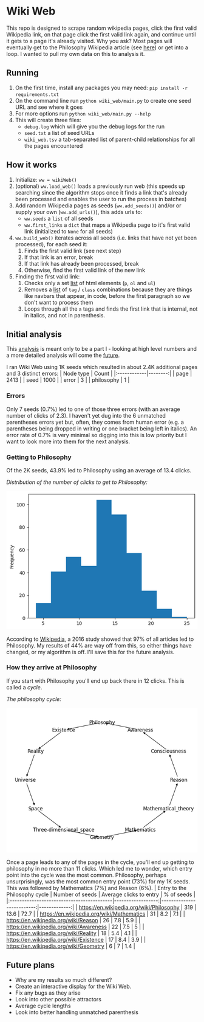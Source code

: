 # Wiki Web

This repo is designed to scrape random wikipedia pages,
click the first valid Wikipedia link,
on that page click the first valid link again,
and continue until it gets to a page it's already visited.
Why you ask?
Most pages will eventually get to the Philosophy Wikipedia article
(see [here](https://en.wikipedia.org/wiki/Wikipedia:Getting_to_Philosophy))
or get into a loop.
I wanted to pull my own data on this to analysis it.

## Running
1. On the first time, install any packages you may need: `pip install -r requirements.txt`
1. On the command line run `python wiki_web/main.py` to create one seed URL and see where it goes
1. For more options run `python wiki_web/main.py --help`
1. This will create three files:
    - `debug.log` which will give you the debug logs for the run
    - `seed.txt` a list of seed URLs
    - `wiki_web.tsv` a tab-separated list of parent-child relationships for all the pages encountered

## How it works
1. Initialize: `ww = wikiWeb()`
1. (optional) `ww.load_web()` loads a previously run web
(this speeds up searching since the algorithm stops once it finds a link that's already been processed
and enables the user to run the process in batches)
1. Add random Wikipedia pages as seeds (`ww.add_seeds()`) and/or or supply your own (`ww.add_urls()`), this adds urls to:
    - `ww.seeds` a `list` of all seeds
    - `ww.first_links` a `dict` that maps a Wikipedia page to it's first valid link (initialized to `None` for all seeds)
1. `ww.build_web()` iterates across all seeds (i.e. links that have not yet been processed), for each seed it:
    1. Finds the first valid link (see next step)
    2. If that link is an error, break
    3. If that link has already been processed, break
    4. Otherwise, find the first valid link of the new link
1. Finding the first valid link:
    1. Checks only a set
       [list]([url](https://github.com/bcorwin/wiki_web/blob/3ba17a04678d99dfd5f364f19541e4b2109c78a9/wiki_web/wiki_page.py#L97))
       of html elements (`p`, `ol` and `ul`)
    1. Removes a [list]([url](https://github.com/bcorwin/wiki_web/blob/3ba17a04678d99dfd5f364f19541e4b2109c78a9/wiki_web/wiki_page.py#L102))
        of `tag` / `class` combinations because they are things like navbars that appear, in code,
        before the first paragraph so we don't want to process them
    1. Loops through all the `a` tags and finds the first link that is internal, not in italics, and not in parenthesis. 

## Initial analysis
This [analysis](analysis\analysis.ipynb) is meant only to be a part I -
looking at high level numbers and a more detailed analysis will
come the [future](#future-plans).

I ran Wiki Web using 1K seeds
which resulted in about 2.4K additional pages and 3 distinct errors:
| Node type   |   Count |
|:------------|--------:|
| page        |    2413 |
| seed        |    1000 |
| error       |       3 |
| philosophy  |       1 |

### Errors
Only 7 seeds (0.7%) led to one of those three errors
(with an average number of clicks of 2.3).
I haven't yet dug into the 6 unmatched parentheses errors yet but, often,
they comes from human error
(e.g. a parentheses being dropped in writing or
one bracket being left in italics).
An error rate of 0.7% is very minimal so digging into this is low priority
but I want to look more into them for the next analysis.

### Getting to Philosophy
Of the 2K seeds, 43.9% led to Philosophy using an average of 13.4 clicks.

*Distribution of the number of clicks to get to Philosophy:*

![Distribution of the number of clicks to get to Philosophy](https://github.com/bcorwin/wiki_web/blob/main/analysis/click_distro.png?raw=true)

According to
[Wikipedia](https://en.wikipedia.org/wiki/Wikipedia:Getting_to_Philosophy),
a 2016 study showed that 97% of all articles led to Philosophy.
My results of 44% are way off from this,
so either things have changed,
or my algorithm is off.
I'll save this for the future analysis.

### How they arrive at Philosophy
If you start with Philosophy
you'll end up back there in 12 clicks.
This is called a *cycle*.

*The philosophy cycle:*

![The philosophy cycle](https://github.com/bcorwin/wiki_web/blob/main/analysis/philosophy_cycle.png?raw=true)

Once a page leads to any of the pages in the cycle,
you'll end up getting to philosophy in no more than 11 clicks.
Which led me to wonder,
which entry point into the cycle was the most common.
Philosophy, perhaps unsurprisingly, was the most common entry point (73%)
for my 1K seeds. This was followed by Mathematics (7%) and Reason (6%).
| Entry to the Philosophy cycle             |   Number of seeds |   Average clicks to entry |   % of seeds |
|:------------------------------------------|------------------:|--------------------------:|-------------:|
| https://en.wikipedia.org/wiki/Philosophy  |               319 |                      13.6 |         72.7 |
| https://en.wikipedia.org/wiki/Mathematics |                31 |                       8.2 |          7.1 |
| https://en.wikipedia.org/wiki/Reason      |                26 |                       7.8 |          5.9 |
| https://en.wikipedia.org/wiki/Awareness   |                22 |                       7.5 |          5   |
| https://en.wikipedia.org/wiki/Reality     |                18 |                       5.4 |          4.1 |
| https://en.wikipedia.org/wiki/Existence   |                17 |                       8.4 |          3.9 |
| https://en.wikipedia.org/wiki/Geometry    |                 6 |                       7   |          1.4 |

## Future plans
- Why are my results so much different?
- Create an interactive display for the Wiki Web.
- Fix any bugs as they arise
- Look into other possible attractors
- Average cycle lengths
- Look into better handling unmatched parenthesis

